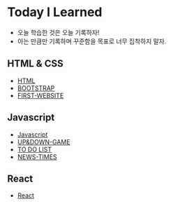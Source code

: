 # Today I Learned
* 오늘 학습한 것은 오늘 기록하자!
* 아는 만큼만 기록하며 꾸준함을 목표로 너무 집착하지 말자.


## HTML & CSS
* [HTML](https://github.com/HEECHANG96/TIL/blob/main/HTML.md)
* [BOOTSTRAP](https://github.com/HEECHANG96/TIL/blob/main/BOOTSTRAP.md)
* [FIRST-WEBSITE](https://github.com/HEECHANG96/FIRST-WEBSITE)


## Javascript
* [Javascript](https://github.com/HEECHANG96/TIL/blob/main/Javascript.md)
* [UP&DOWN-GAME](https://github.com/HEECHANG96/UP-DOWN)
* [TO DO LIST](https://github.com/HEECHANG96/TODOLIST)
* [NEWS-TIMES](https://github.com/HEECHANG96/NEWS-TIMES)

## React
* [React](https://github.com/HEECHANG96/TIL/blob/main/React.md)
